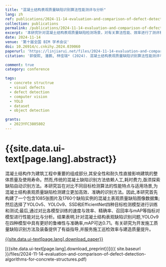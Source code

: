 ```yaml
---
title: "混凝土结构表观质量缺陷识别算法性能测评与分析"
lang: zh
ref: publications/2024-11-14-evaluation-and-comparison-of-defect-detection-algorithms-for-concrete-structures
collection: publications
permalink: /publications/2024-11-14-evaluation-and-comparison-of-defect-detection-algorithms-for-concrete-structures
excerpt: '本研究针对混凝土结构表观质量缺陷检测场景，对有关算法性能、效率进行了测评和分析，结果表明YOLOv9具有更优的综合性能表现'
date: 2024-11-14
venue: '第十届全国 BIM 学术会议'
doi: 10.26914/c.cnkihy.2024.039060
paperurl: 'https://linjiarui.net/files/2024-11-14-evaluation-and-comparison-of-defect-detection-algorithms-for-concrete-structures.pdf'
citation: '郭俊熙, 潘鹏, 林佳瑞* (2024). 混凝土结构表观质量缺陷识别算法性能测评与分析. <i>第十届全国 BIM 学术会议论文集</i>, 480-484. 中国建筑工业出版社. 中国, 杭州.'

comment: true
category: conference

tags: 
  - concrete structrue
  - visual defects
  - defect detection
  - computer vision
  - YOLO
  - dataset
  - object detection

grants:
  - 2023YFC3805802
---
```



{{site.data.ui-text[page.lang].abstract}}
====

混凝土结构作为建筑工程中重要的组成部分,其安全性和耐久性直接影响建筑的整体质量及使用寿命。然而,传统的混凝土缺陷识别方法依赖人工,耗时费力,亟须探索缺陷自动识别方法。本研究旨在对比不同目标检测算法的性能特点与适用场景,为混凝土结构表观质量缺陷检测建立更加高效、准确的识别方法。因此,本研究首先构建了一个包含1085张图片及1760个缺陷实例的混凝土表观质量缺陷图像数据集;然后选择了YOLOv5、YOLOv9、SSD和EfficientNet四种目标检测模型进行训练和测试;最后,通过对比各模型训练的速度与效率、精确率、召回率与mAP等指标对模型进行性能对比与分析。结果表明,针对混凝土结构表观缺陷识别问题,YOLOv9在四种模型中具有更好的鲁棒性与准确率,mAP可达0.71。有关研究为开发施工质量缺陷识别方法及装备提供了有益指导,并服务施工巡检效率与建造质量提升。

[{{site.data.ui-text[page.lang].download_paper}}](https://doi.org/10.26914/c.cnkihy.2024.039060)

[{{site.data.ui-text[page.lang].download_preprint}}]({{ site.baseurl }}/files/2024-11-14-evaluation-and-comparison-of-defect-detection-algorithms-for-concrete-structures.pdf)
